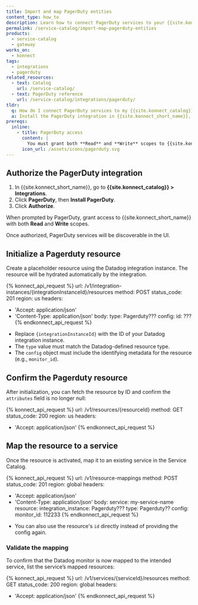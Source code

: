 ```yaml
---
title: Import and map PagerDuty entities
content_type: how_to
description: Learn how to connect PagerDuty services to your {{site.konnect_catalog}} service in {{site.konnect_short_name}}.
permalink: /service-catalog/import-map-pagerduty-entities
products:
  - service-catalog
  - gateway
works_on:
  - konnect
tags:
  - integrations
  - pagerduty
related_resources:
  - text: Catalog
    url: /service-catalog/
  - text: PagerDuty reference
    url: /service-catalog/integrations/pagerduty/
tldr:
  q: How do I connect PagerDuty services to my {{site.konnect_catalog}} service?
  a: Install the PagerDuty integration in {{site.konnect_short_name}}, authorize it with both read and write scopes, and link PagerDuty services to your {{site.konnect_catalog}} service to display incident and on-call information.
prereqs:
  inline:
    - title: PagerDuty access
      content: |
        You must grant both **Read** and **Write** scopes to {{site.konnect_short_name}} when authorizing the PagerDuty integration.
      icon_url: /assets/icons/pagerduty.svg
---
```


## Authorize the PagerDuty integration

1. In {{site.konnect_short_name}}, go to **{{site.konnect_catalog}} > Integrations**.
2. Click **PagerDuty**, then **Install PagerDuty**.
3. Click **Authorize**.

When prompted by PagerDuty, grant access to {{site.konnect_short_name}} with both **Read** and **Write** scopes.

Once authorized, PagerDuty services will be discoverable in the UI.


## Initialize a Pagerduty resource

Create a placeholder resource using the Datadog integration instance. The resource will be hydrated automatically by the integration.

<!--vale off-->
{% konnect_api_request %}
url: /v1/integration-instances/{integrationInstanceId}/resources
method: POST
status_code: 201
region: us
headers:
  - 'Accept: application/json'
  - 'Content-Type: application/json'
body:
  type: Pagerduty???
  config:
    id: ???
{% endkonnect_api_request %}
<!--vale on-->

* Replace `{integrationInstanceId}` with the ID of your Datadog integration instance.
* The `type` value must match the Datadog-defined resource type.
* The `config` object must include the identifying metadata for the resource (e.g., `monitor_id`).

## Confirm the Pagerduty resource

After initialization, you can fetch the resource by ID and confirm the `attributes` field is no longer null:

<!--vale off-->
{% konnect_api_request %}
url: /v1/resources/{resourceId}
method: GET
status_code: 200
region: us
headers:
  - 'Accept: application/json'
{% endkonnect_api_request %}
<!--vale on-->

## Map the resource to a service

Once the resource is activated, map it to an existing service in the Service Catalog.

<!--vale off-->
{% konnect_api_request %}
url: /v1/resource-mappings
method: POST
status_code: 201
region: global
headers:
  - 'Accept: application/json'
  - 'Content-Type: application/json'
body:
  service: my-service-name
  resource:
    integration_instance: Pagerduty???
    type: Pagerduty??
    config:
      monitor_id: 112233
{% endkonnect_api_request %}
<!--vale on-->

* You can also use the resource's `id` directly instead of providing the config again.


### Validate the mapping

To confirm that the Datadog monitor is now mapped to the intended service, list the service’s mapped resources:

<!--vale off-->
{% konnect_api_request %}
url: /v1/services/{serviceId}/resources
method: GET
status_code: 200
region: global
headers:
  - 'Accept: application/json'
{% endkonnect_api_request %}
<!--vale on-->

